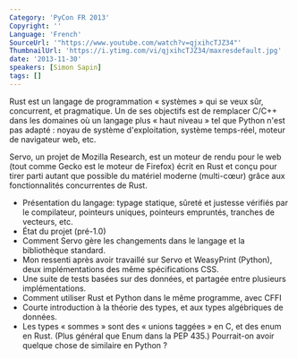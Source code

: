 ```yaml
---
Category: 'PyCon FR 2013'
Copyright: ''
Language: 'French'
SourceUrl: '"https://www.youtube.com/watch?v=qjxihcTJZ34"'
ThumbnailUrl: 'https://i.ytimg.com/vi/qjxihcTJZ34/maxresdefault.jpg'
date: '2013-11-30'
speakers: [Simon Sapin]
tags: []
---
```

Rust est un langage de programmation « systèmes » qui se veux sûr, concurrent, et pragmatique. Un de ses objectifs est de remplacer C/C++ dans les domaines où un langage plus « haut niveau » tel que Python n'est pas adapté : noyau de système d'exploitation, système temps-réel, moteur de navigateur web, etc.

Servo, un projet de Mozilla Research, est un moteur de rendu pour le web (tout comme Gecko est le moteur de Firefox) écrit en Rust et conçu pour tirer parti autant que possible du matériel moderne (multi-cœur) grâce aux fonctionnalités concurrentes de Rust.

- Présentation du langage: typage statique, sûreté et justesse vérifiés par le compilateur, pointeurs uniques, pointeurs empruntés, tranches de vecteurs, etc.
- État du projet (pré-1.0)
- Comment Servo gère les changements dans le langage et la bibliothèque standard.
- Mon ressenti après avoir travaillé sur Servo et WeasyPrint (Python), deux implémentations des même spécifications CSS.
- Une suite de tests basées sur des données, et partagée entre plusieurs implémentations.
- Comment utiliser Rust et Python dans le même programme, avec CFFI
- Courte introduction à la théorie des types, et aux types algébriques de données.
- Les types « sommes » sont des « unions taggées » en C, et des enum en Rust. (Plus général que Enum dans la PEP 435.) Pourrait-on avoir quelque chose de similaire en Python ?
